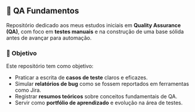 ## 🧪 QA Fundamentos

Repositório dedicado aos meus estudos iniciais em **Quality Assurance (QA)**, com foco em **testes manuais** e na construção de uma base sólida antes de avançar para automação.

### 📌 Objetivo
Este repositório tem como objetivo:
- Praticar a escrita de **casos de teste** claros e eficazes.  
- Simular **relatórios de bug** como se fossem reportados em ferramentas como Jira.  
- Registrar **resumos teóricos** sobre conceitos fundamentais de QA.  
- Servir como **portfólio de aprendizado** e evolução na área de testes.  

